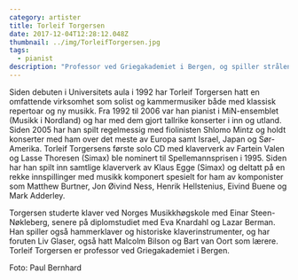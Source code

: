 ```yaml
---
category: artister
title: Torleif Torgersen
date: 2017-12-04T12:28:12.048Z
thumbnail: ../img/TorleifTorgersen.jpg
tags:
  - pianist
description: "Professor ved Griegakademiet i Bergen, og spiller strålende personlige tolkninger av Griegs musikk."
---
```

Siden debuten i Universitets aula i 1992 har Torleif Torgersen hatt en omfattende virksomhet som solist og kammermusiker både med klassisk repertoar og ny musikk. Fra 1992 til 2006 var han pianist i MiN-ensemblet (Musikk i Nordland) og har med dem gjort tallrike konserter i inn og utland. Siden 2005 har han spilt regelmessig med fiolinisten Shlomo Mintz og holdt konserter med ham over det meste av Europa samt Israel, Japan og Sør-Amerika. Torleif Torgersens første solo CD med klaververk av Fartein Valen og Lasse Thoresen (Simax) ble nominert til Spellemannsprisen i 1995. Siden har han spilt inn samtlige klaververk av Klaus Egge (Simax) og deltatt på en rekke innspillinger med musikk komponert spesielt for ham av komponister som Matthew Burtner, Jon Øivind Ness, Henrik Hellstenius, Eivind Buene og Mark Adderley.

Torgersen studerte klaver ved Norges Musikkhøgskole med Einar Steen-Nøkleberg, senere på diplomstudiet med Eva Knardahl og Lazar Berman. Han spiller også hammerklaver og historiske klaverinstrumenter, og har foruten Liv Glaser, også hatt Malcolm Bilson og Bart van Oort som lærere. Torleif Torgersen er professor ved Griegakademiet i Bergen.

Foto: Paul Bernhard

